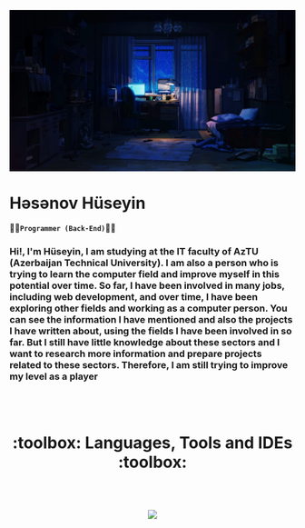 
<p><img align="center" alt="gif" width="1080" src="https://github.com/huseynhesenov1/huseynhesenov1/blob/main/Gm7L.gif"/></p>


# Həsənov Hüseyin

:man_technologist:**`Programmer (Back-End)`**:man_technologist:

### Hi!, I'm Hüseyin, I am studying at the IT faculty of AzTU (Azerbaijan Technical University). I am also a person who is trying to learn the computer field and improve myself in this potential over time. So far, I have been involved in many jobs, including web development, and over time, I have been exploring other fields and working as a computer person. You can see the information I have mentioned and also the projects I have written about, using the fields I have been involved in so far. But I still have little knowledge about these sectors and I want to research more information and prepare projects related to these sectors. Therefore, I am still trying to improve my level as a player


<br><br>

<h1 align="center">
  :toolbox: Languages, Tools and IDEs :toolbox: 
</h1>
<br><br>
<!-- BACK-END LANGUAGES AND TOOLS -->
<p align="center">
  <a href="https://www.w3schools.com">
    <img src="https://skillicons.dev/icons?i=cs,dotnet,postman,py,mysql,html,css,js,bootstrap,git,github,vscode,visualstudio" />
  </a>
</p>
<br>

#
